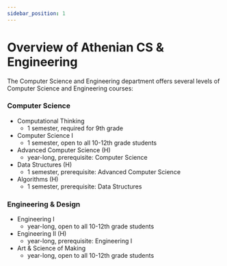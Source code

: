 ```yaml
---
sidebar_position: 1
---
```


# Overview of Athenian CS & Engineering

The Computer Science and Engineering department offers several levels of Computer Science and Engineering courses:
### Computer Science
* Computational Thinking
  * 1 semester, required for 9th grade
* Computer Science I
  * 1 semester, open to all 10-12th grade students
* Advanced Computer Science (H)
  * year-long, prerequisite: Computer Science
* Data Structures (H)
  * 1 semester, prerequisite: Advanced Computer Science
* Algorithms (H)
  * 1 semester, prerequisite: Data Structures

### Engineering & Design
* Engineering I
  * year-long, open to all 10-12th grade students
* Engineering II (H)
  * year-long, prerequisite: Engineering I
* Art & Science of Making
  * year-long, open to all 10-12th grade students
